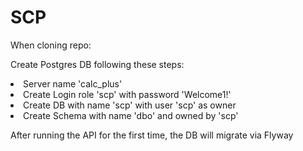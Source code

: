 # SCP


When cloning repo: <br>
<l>
    <p>Create Postgres DB following these steps:</p>
    <li>Server name 'calc_plus'</li>
    <li>Create Login role 'scp' with password 'Welcome1!'</li>
    <li>Create DB with name 'scp' with user 'scp' as owner</li>
    <li>Create Schema with name 'dbo' and owned by 'scp'</li>
    <p>After running the API for the first time, the DB will migrate via Flyway</p>
</l>